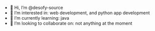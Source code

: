 - 👋 Hi, I’m @desofy-source
- 👀 I’m interested in: web development, and python app development
- 🌱 I’m currently learning: java
- 💞️ I’m looking to collaborate on: not anything at the moment

<!---
desofy-source/desofy-source is a ✨ special ✨ repository because its `README.md` (this file) appears on your GitHub profile.
You can click the Preview link to take a look at your changes.
--->
